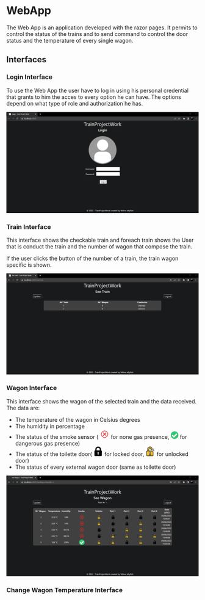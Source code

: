 # WebApp

The Web App is an application developed with the razor pages.
It permits to control the status of the trains and to send command to control the door status and the temperature of every single wagon.

## Interfaces

### Login Interface

To use the Web App the user have to log in using his personal credential that grants to him the acces to every option he can have. The options depend on what type of role and authorization he has.

![](..//Img//webAppLoginPage.png)


### Train Interface

This interface shows the checkable train and foreach train shows the User that is conduct the train and the number of wagon that compose the train.

If the user clicks the button of the number of a train, the train wagon specific is shown.

![](..//Img//webAppSeeTrain.png)


### Wagon Interface

This interface shows the wagon of the selected train and the data received.
The data are:
- The temperature of the wagon in Celsius degrees
- The humidity in percentage
- The status of the smoke sensor ( <img src="../Img/false.png" width=25 height= 25> for none gas presence,  <img src="../Img/true.png" width=20 height= 20> for dangerous gas presence)
- The status of the toilette door( <img src="../Img/lock.png" width=25 height= 25> for locked door, <img src="../Img/open.png" width=25 height= 25> for unlocked door)
- The status of every external wagon door (same as toilette door)


![](..//Img//webAppSeeWagon.png)


### Change Wagon Temperature Interface

